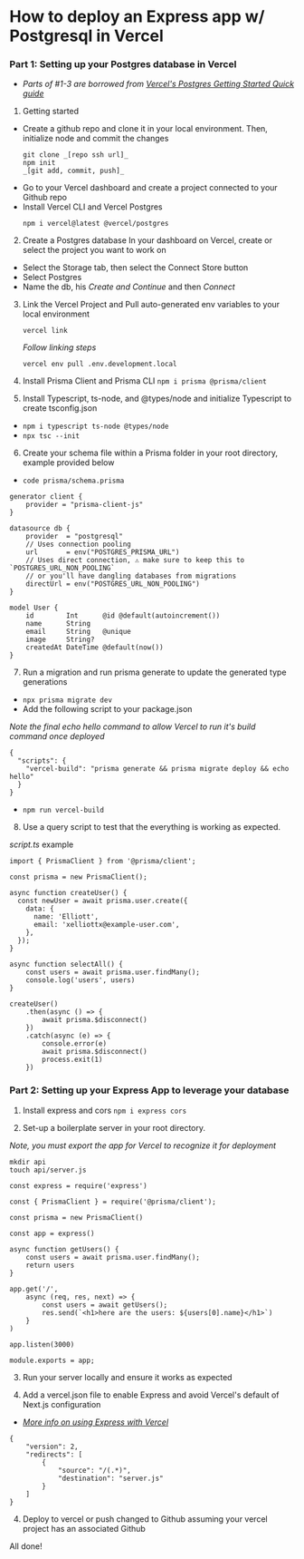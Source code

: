 # How to deploy an Express app w/ Postgresql in Vercel

### Part 1: Setting up your Postgres database in Vercel

-   _Parts of #1-3 are borrowed from [Vercel's Postgres Getting Started Quick guide](https://vercel.com/docs/storage/vercel-postgres/quickstart)_

1. Getting started

-   Create a github repo and clone it in your local environment. Then, initialize node and commit the changes
    ```
    git clone _[repo ssh url]_
    npm init
    _[git add, commit, push]_
    ```
-   Go to your Vercel dashboard and create a project connected to your Github repo
-   Install Vercel CLI and Vercel Postgres
    ```
    npm i vercel@latest @vercel/postgres
    ```

2. Create a Postgres database
   In your dashboard on Vercel, create or select the project you want to work on

-   Select the Storage tab, then select the Connect Store button
-   Select Postgres
-   Name the db, his _Create and Continue_ and then _Connect_

3. Link the Vercel Project and Pull auto-generated env variables to your local environment
    ```
    vercel link
    ```
    _Follow linking steps_
    ```
    vercel env pull .env.development.local
    ```
4. Install Prisma Client and Prisma CLI
   `npm i prisma @prisma/client`

5. Install Typescript, ts-node, and @types/node and initialize Typescript to create tsconfig.json

-   `npm i typescript ts-node @types/node`
-   `npx tsc --init`

6. Create your schema file within a Prisma folder in your root directory, example provided below

-   `code prisma/schema.prisma`

```
generator client {
    provider = "prisma-client-js"
}

datasource db {
    provider  = "postgresql"
    // Uses connection pooling
    url       = env("POSTGRES_PRISMA_URL")
    // Uses direct connection, ⚠️ make sure to keep this to `POSTGRES_URL_NON_POOLING`
    // or you'll have dangling databases from migrations
    directUrl = env("POSTGRES_URL_NON_POOLING")
}

model User {
    id        Int      @id @default(autoincrement())
    name      String
    email     String   @unique
    image     String?
    createdAt DateTime @default(now())
}
```

7. Run a migration and run prisma generate to update the generated type generations

-   `npx prisma migrate dev`
-   Add the following script to your package.json

_Note the final echo hello command to allow Vercel to run it's build command once deployed_

```
{
  "scripts": {
    "vercel-build": "prisma generate && prisma migrate deploy && echo hello"
  }
}
```

-   `npm run vercel-build`

8. Use a query script to test that the everything is working as expected.

_script.ts_ example

```
import { PrismaClient } from '@prisma/client';

const prisma = new PrismaClient();

async function createUser() {
  const newUser = await prisma.user.create({
    data: {
      name: 'Elliott',
      email: 'xelliottx@example-user.com',
    },
  });
}

async function selectAll() {
    const users = await prisma.user.findMany();
    console.log('users', users)
}

createUser()
    .then(async () => {
        await prisma.$disconnect()
    })
    .catch(async (e) => {
        console.error(e)
        await prisma.$disconnect()
        process.exit(1)
    })
```

### Part 2: Setting up your Express App to leverage your database

1. Install express and cors
   `npm i express cors`

2. Set-up a boilerplate server in your root directory.

_Note, you must export the app for Vercel to recognize it for deployment_
```
mkdir api
touch api/server.js
```

```
const express = require('express')

const { PrismaClient } = require('@prisma/client');

const prisma = new PrismaClient()

const app = express()

async function getUsers() {
    const users = await prisma.user.findMany();
    return users
}

app.get('/',
    async (req, res, next) => {
        const users = await getUsers();
        res.send(`<h1>here are the users: ${users[0].name}</h1>`)
    }
)

app.listen(3000)

module.exports = app;
```

3. Run your server locally and ensure it works as expected

4. Add a vercel.json file to enable Express and avoid Vercel's default of Next.js configuration

-   _[More info on using Express with Vercel](https://vercel.com/guides/using-express-with-vercel)_

```
{
    "version": 2,
    "redirects": [
        {
            "source": "/(.*)",
            "destination": "server.js"
        }
    ]
}
```

4. Deploy to vercel or push changed to Github assuming your vercel project has an associated Github

All done!
